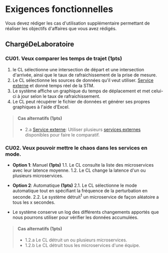 # Exigences fonctionnelles

Vous devez rédiger les cas d'utilisation supplémentaire permettant de réaliser les objectifs d'affaires que vous avez rédigés.

## ChargéDeLaboratoire
### CU01. Veux comparer les temps de trajet (1pts)
  1. le CL sélectionne une intersection de départ et une intersection d'arrivée, ainsi que le taux de rafraichissement de la prise de mesure.
  1. Le CL sélectionne les sources de données qu'il veut utiliser. [Service externe](service-externe.md) et donné temps réel de la STM.
  2. Le système affiche un graphique du temps de déplacement et met celui-ci à jour selon le taux de rafraichissement.
  3. Le CL peut récupérer le fichier de données et générer ses propres graphiques à l'aide d’Excel</span>.
> #### Cas alternatifs (1pts)
>  - 2.a [Service externe](service-externe.md): Utiliser plusieurs [services externes](service-externe.md) disponibles pour faire le comparatif.

### CU02. Veux pouvoir mettre le chaos dans les services en mode.
  - **Option 1**: Manuel <b>(1pts)</b>
    1.1. Le CL consulte la liste des microservices avec leur latence moyenne.
    1.2. Le CL change la latence d'un ou plusieurs microservices</span>.
  
  - **Option 2**:  Automatique <b>(1pts)</b>
    2.1. Le CL sélectionne le mode automatique tout en spécifiant la fréquence de la perturbation en seconde.
    2.2. Le système détruit<sup>1</sup> un microservice de façon aléatoire a tous les x secondes</span>.
  
  - Le système conserve un log des différents changements apportés que nous pourrons utiliser pour vérifier les données accumulées.

> #### Cas alternatifs <b>(1pts)</b>
>  - 1.2.a Le CL détruit un ou plusieurs microservices</span>.
>  - 1.2.b Le CL détruit tous les microservices d'une équipe.
</span>
